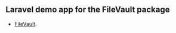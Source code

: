 ## Laravel demo app for the FileVault package

- [FileVault](https://github.com/soarecostin/file-vault).
